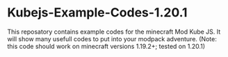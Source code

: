 # Kubejs-Example-Codes-1.20.1
This reposatory contains example codes for the minecraft Mod Kube JS. It will show many usefull codes to put into your modpack adventure. (Note: this code should work on minecraft versions 1.19.2+; tested on 1.20.1)

